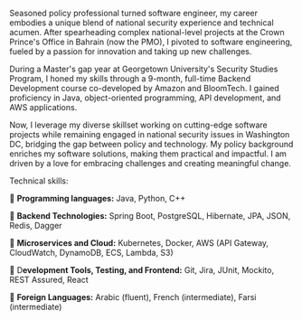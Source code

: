 Seasoned policy professional turned software engineer, my career embodies a unique blend of national security experience and technical acumen. After spearheading complex national-level projects at the Crown Prince's Office in Bahrain (now the PMO), I pivoted to software engineering, fueled by a passion for innovation and taking up new challenges. 

During a Master's gap year at Georgetown University's Security Studies Program, I honed my skills through a 9-month, full-time Backend Development course co-developed by Amazon and BloomTech. I gained proficiency in Java, object-oriented programming, API development, and AWS applications.

Now, I leverage my diverse skillset working on cutting-edge software projects while remaining engaged in national security issues in Washington DC, bridging the gap between policy and technology. My policy background enriches my software solutions, making them practical and impactful. I am driven by a love for embracing challenges and creating meaningful change.


Technical skills:

📌 **Programming languages:** Java, Python, C++

📌 **Backend Technologies:** Spring Boot, PostgreSQL, Hibernate, JPA, JSON, Redis, Dagger

📌 **Microservices and Cloud:** Kubernetes, Docker, AWS (API Gateway, CloudWatch, DynamoDB, ECS, Lambda, S3)

📌 D**evelopment Tools, Testing, and Frontend:** Git, Jira, JUnit, Mockito, REST Assured, React

📌 **Foreign Languages:** Arabic (fluent), French (intermediate), Farsi (intermediate)

